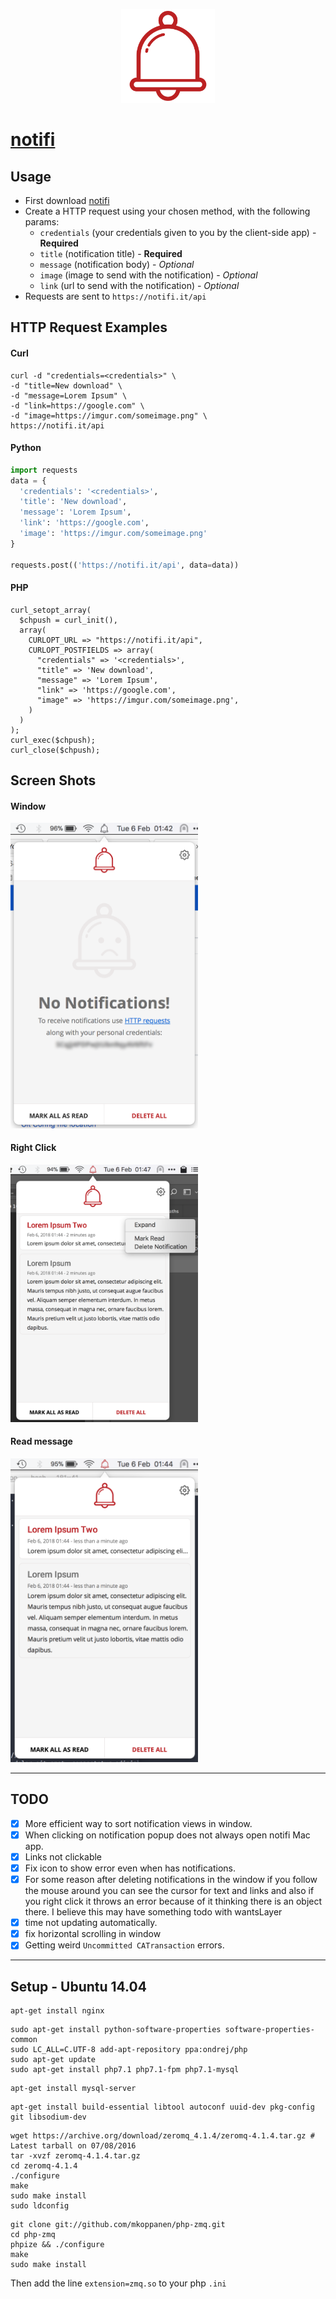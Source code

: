 <p align="center"><img height="150px" src="https://github.com/maxisme/notifi/blob/master/bell.png"></p>

# [notifi](https://notifi.it/)

## Usage
- First download [notifi](https://notifi.it/download)
- Create a HTTP request using your chosen method, with the following params:
  - `credentials` (your credentials given to you by the client-side app) - **Required**
  - `title` (notification title) - **Required**
  - `message` (notification body) - _Optional_
  - `image` (image to send with the notification) - _Optional_
  - `link` (url to send with the notification) - _Optional_
- Requests are sent to `https://notifi.it/api`

## HTTP Request Examples

#### Curl
```
curl -d "credentials=<credentials>" \
-d "title=New download" \
-d "message=Lorem Ipsum" \
-d "link=https://google.com" \
-d "image=https://imgur.com/someimage.png" \
https://notifi.it/api
```

#### Python
```python
import requests
data = {
  'credentials': '<credentials>',
  'title': 'New download',
  'message': 'Lorem Ipsum',
  'link': 'https://google.com',
  'image': 'https://imgur.com/someimage.png'
}

requests.post(('https://notifi.it/api', data=data))
```

#### PHP
```
curl_setopt_array(
  $chpush = curl_init(),
  array(
    CURLOPT_URL => "https://notifi.it/api",
    CURLOPT_POSTFIELDS => array(
      "credentials" => '<credentials>',
      "title" => 'New download',
      "message" => 'Lorem Ipsum',
      "link" => 'https://google.com',
      "image" => 'https://imgur.com/someimage.png',
    )
  )
);
curl_exec($chpush);
curl_close($chpush);
```

## Screen Shots

#### Window
<img width='300' src="https://github.com/maxisme/notifi/raw/master/Screen%20Shots/Window.png">

#### Right Click
<img width='300' src="https://github.com/maxisme/notifi/raw/master/Screen%20Shots/RightClick.png">

#### Read message
<img width='300' src="https://github.com/maxisme/notifi/raw/master/Screen%20Shots/Read.png">

____

## TODO

- [x] More efficient way to sort notification views in window.
- [x] When clicking on notification popup does not always open notifi Mac app.
- [x] Links not clickable
- [x] Fix icon to show error even when has notifications.
- [x] For some reason after deleting notifications in the window if you follow the mouse around you can see the cursor for text and links and also if you right click it throws an error because of it thinking there is an object there. I believe this may have something todo with wantsLayer
- [x] time not updating automatically.
- [x] fix horizontal scrolling in window
- [x] Getting weird `Uncommitted CATransaction` errors.

____

## Setup - Ubuntu 14.04

```
apt-get install nginx
```

```
sudo apt-get install python-software-properties software-properties-common
sudo LC_ALL=C.UTF-8 add-apt-repository ppa:ondrej/php
sudo apt-get update
sudo apt-get install php7.1 php7.1-fpm php7.1-mysql
```

```
apt-get install mysql-server
```

```
apt-get install build-essential libtool autoconf uuid-dev pkg-config git libsodium-dev
```

```
wget https://archive.org/download/zeromq_4.1.4/zeromq-4.1.4.tar.gz # Latest tarball on 07/08/2016
tar -xvzf zeromq-4.1.4.tar.gz
cd zeromq-4.1.4
./configure
make
sudo make install
sudo ldconfig
```

```
git clone git://github.com/mkoppanen/php-zmq.git
cd php-zmq
phpize && ./configure
make
sudo make install
```

Then add the line `extension=zmq.so` to your php `.ini`
